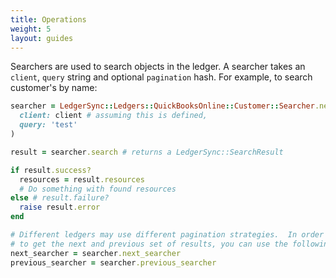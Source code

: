 ```yaml
---
title: Operations
weight: 5
layout: guides
---
```


Searchers are used to search objects in the ledger.  A searcher takes an `client`, `query` string and optional `pagination` hash.  For example, to search customer's by name:

```ruby
searcher = LedgerSync::Ledgers::QuickBooksOnline::Customer::Searcher.new(
  client: client # assuming this is defined,
  query: 'test'
)

result = searcher.search # returns a LedgerSync::SearchResult

if result.success?
  resources = result.resources
  # Do something with found resources
else # result.failure?
  raise result.error
end

# Different ledgers may use different pagination strategies.  In order
# to get the next and previous set of results, you can use the following:
next_searcher = searcher.next_searcher
previous_searcher = searcher.previous_searcher
```